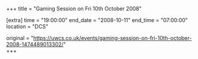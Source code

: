 +++
title = "Gaming Session on Fri 10th October 2008"

[extra]
time = "19:00:00"
end_date = "2008-10-11"
end_time = "07:00:00"
location = "DCS"

original = "https://uwcs.co.uk/events/gaming-session-on-fri-10th-october-2008-1474489013302/"    
+++




